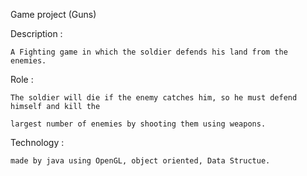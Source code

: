 Game project (Guns)

  Description :
  
    A Fighting game in which the soldier defends his land from the enemies.
    
  Role :
  
    The soldier will die if the enemy catches him, so he must defend himself and kill the
    
    largest number of enemies by shooting them using weapons.
    
  Technology :
  
    made by java using OpenGL, object oriented, Data Structue.
    
